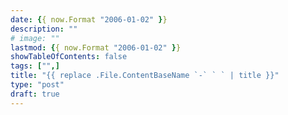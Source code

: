 ```yaml
---
date: {{ now.Format "2006-01-02" }}
description: ""
# image: ""
lastmod: {{ now.Format "2006-01-02" }}
showTableOfContents: false
tags: ["",]
title: "{{ replace .File.ContentBaseName `-` ` ` | title }}"
type: "post"
draft: true
---
```

